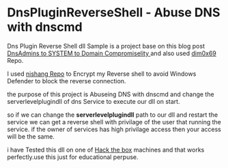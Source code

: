 # DnsPluginReverseShell - Abuse DNS with dnscmd 
Dns Plugin Reverse Shell dll Sample is a project base on this blog post [DnsAdmins to SYSTEM to Domain Compromiselity ](https://ired.team/offensive-security-experiments/active-directory-kerberos-abuse/from-dnsadmins-to-system-to-domain-compromise "vulnerabiDnsAdmins to SYSTEM to Domain Compromiselity ")  and also used [dim0x69](https://github.com/dim0x69/dns-exe-persistance "dim0x69") Repo.

I used [nishang Repo](http://https://github.com/samratashok/nishang "nishang Repo") to Encrypt my Reverse shell to avoid Windows Defender to block the reverse connection.

the purpose of this project is Abuseing DNS with dnscmd and change the serverlevelplugindll  of dns Service to execute our dll on start.

so if we can change the **serverlevelplugindll** path to our dll and restart the service we can get a reverse shell with privilage of the user that running the service. 
if the owner of services has high privilage access then your access will be the same.

i have Tested this dll on one of [Hack the box](https://www.hackthebox.eu/ "Hack the box") machines and that works perfectly.use this just for educational perpuse. 
